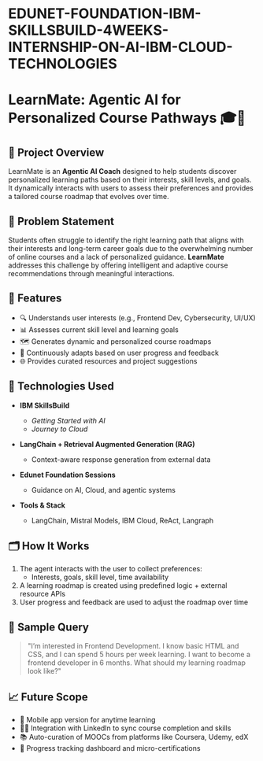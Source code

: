 # EDUNET-FOUNDATION-IBM-SKILLSBUILD-4WEEKS-INTERNSHIP-ON-AI-IBM-CLOUD-TECHNOLOGIES
# LearnMate: Agentic AI for Personalized Course Pathways 🎓🤖

## 🚀 Project Overview

LearnMate is an **Agentic AI Coach** designed to help students discover personalized learning paths based on their interests, skill levels, and goals. It dynamically interacts with users to assess their preferences and provides a tailored course roadmap that evolves over time.

## 🧠 Problem Statement

Students often struggle to identify the right learning path that aligns with their interests and long-term career goals due to the overwhelming number of online courses and a lack of personalized guidance. **LearnMate** addresses this challenge by offering intelligent and adaptive course recommendations through meaningful interactions.

## 🧩 Features

- 🔍 Understands user interests (e.g., Frontend Dev, Cybersecurity, UI/UX)
- 📊 Assesses current skill level and learning goals
- 🗺️ Generates dynamic and personalized course roadmaps
- 🔄 Continuously adapts based on user progress and feedback
- 🌐 Provides curated resources and project suggestions

## 🧠 Technologies Used

- **IBM SkillsBuild**  
  - *Getting Started with AI*
  - *Journey to Cloud*

- **LangChain + Retrieval Augmented Generation (RAG)**  
  - Context-aware response generation from external data

- **Edunet Foundation Sessions**  
  - Guidance on AI, Cloud, and agentic systems

- **Tools & Stack**  
  - LangChain, Mistral Models, IBM Cloud, ReAct, Langraph

## 🗂️ How It Works

1. The agent interacts with the user to collect preferences:
   - Interests, goals, skill level, time availability
2. A learning roadmap is created using predefined logic + external resource APIs
3. User progress and feedback are used to adjust the roadmap over time

## 📌 Sample Query

> "I’m interested in Frontend Development. I know basic HTML and CSS, and I can spend 5 hours per week learning. I want to become a frontend developer in 6 months. What should my learning roadmap look like?"

## 📈 Future Scope

- 📱 Mobile app version for anytime learning
- 🧑‍🎓 Integration with LinkedIn to sync course completion and skills
- 📚 Auto-curation of MOOCs from platforms like Coursera, Udemy, edX
- 🧪 Progress tracking dashboard and micro-certifications



